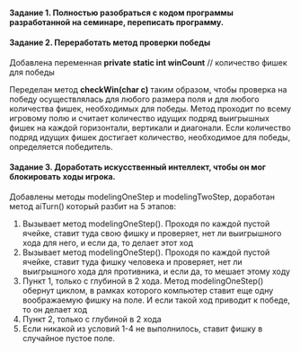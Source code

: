 #### Задание 1. Полностью разобраться с кодом программы разработанной на семинаре, переписать программу.


#### Задание 2. Переработать метод проверки победы


Добавлена переменная **private static int winCount** // количество фишек для победы

Переделан метод **checkWin(char c)** таким образом, чтобы проверка на победу осуществлялась для любого размера поля и для любого количества фишек, необходимых для победы. Метод проходит по всему игровому полю и считает количество идущих подряд выигрышных фишек на каждой горизонтали, вертикали и диагонали. Если количество подряд идущих фишек достигает количество, необходимое для победы, определяется победитель.

#### Задание 3. Доработать искусственный интеллект, чтобы он мог блокировать ходы игрока.

Добавлены методы modelingOneStep и modelingTwoStep, доработан метод aiTurn() который разбит на 5 этапов:
1. Вызывает метод modelingOneStep(). Проходя по каждой пустой ячейке, ставит туда свою фишку и проверяет, нет ли выигрышного хода для него, и если да, то делает этот ход
2. Вызывает метод modelingOneStep(). Проходя по каждой пустой ячейке, ставит туда фишку человека и проверяет, нет ли выигрышного хода для противника, и если да, то мешает этому ходу
3. Пункт 1, только с глубиной в 2 хода. Метод modelingOneStep() обернут циклом, в рамках которого компьютер ставит еще одну воображаемую фишку на поле. И если такой ход приводит к победе, то он делает ход
4. Пункт 2, только с глубиной в 2 хода
5. Если никакой из условий 1-4 не выполнилось, ставит фишку в случайное пустое поле.